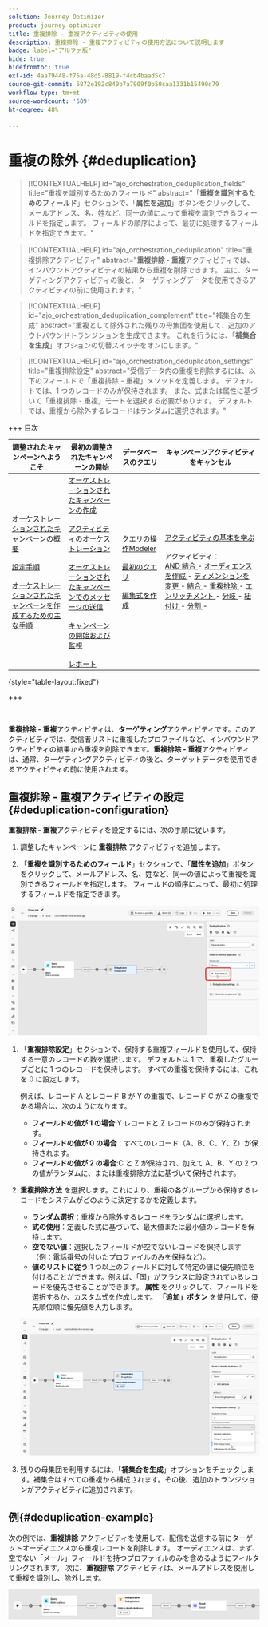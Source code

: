 ```yaml
---
solution: Journey Optimizer
product: journey optimizer
title: 重複排除 - 重複アクティビティの使用
description: 重複排除 - 重複アクティビティの使用方法について説明します
badge: label="アルファ版"
hide: true
hidefromtoc: true
exl-id: 4aa79448-f75a-48d5-8819-f4cb4baad5c7
source-git-commit: 5872e192c849b7a7909f0b50caa1331b15490d79
workflow-type: tm+mt
source-wordcount: '689'
ht-degree: 48%

---
```


# 重複の除外 {#deduplication}

>[!CONTEXTUALHELP]
>id="ajo_orchestration_deduplication_fields"
>title="重複を識別するためのフィールド"
>abstract="「**重複を識別するためのフィールド**」セクションで、「**属性を追加**」ボタンをクリックして、メールアドレス、名、姓など、同一の値によって重複を識別できるフィールドを指定します。 フィールドの順序によって、最初に処理するフィールドを指定できます。"

>[!CONTEXTUALHELP]
>id="ajo_orchestration_deduplication"
>title="重複排除アクティビティ"
>abstract="**重複排除 - 重複**&#x200B;アクティビティでは、インバウンドアクティビティの結果から重複を削除できます。 主に、ターゲティングアクティビティの後と、ターゲティングデータを使用できるアクティビティの前に使用されます。"

>[!CONTEXTUALHELP]
>id="ajo_orchestration_deduplication_complement"
>title="補集合の生成"
>abstract="重複として除外された残りの母集団を使用して、追加のアウトバウンドトランジションを生成できます。 これを行うには、「**補集合を生成**」オプションの切替スイッチをオンにします。"

>[!CONTEXTUALHELP]
>id="ajo_orchestration_deduplication_settings"
>title="重複排除設定"
>abstract="受信データ内の重複を削除するには、以下のフィールドで「重複排除 - 重複」メソッドを定義します。 デフォルトでは、1 つのレコードのみが保持されます。 また、式または属性に基づいて「重複排除 - 重複」モードを選択する必要があります。 デフォルトでは、重複から除外するレコードはランダムに選択されます。"

+++ 目次

| 調整されたキャンペーンへようこそ | 最初の調整されたキャンペーンの開始 | データベースのクエリ | キャンペーンアクティビティをキャンセル |
|---|---|---|---|
| [ オーケストレーションされたキャンペーンの概要 ](../gs-orchestrated-campaigns.md)<br/><br/>[ 設定手順 ](../configuration-steps.md)<br/><br/>[ オーケストレーションされたキャンペーンを作成するための主な手順 ](../gs-campaign-creation.md) | [ オーケストレーションされたキャンペーンの作成 ](../create-orchestrated-campaign.md)<br/><br/>[ アクティビティのオーケストレーション ](../orchestrate-activities.md)<br/><br/>[ オーケストレーションされたキャンペーンでのメッセージの送信 ](../send-messages.md)<br/><br/>[ キャンペーンの開始および監視 ](../start-monitor-campaigns.md)<br/><br/>[ レポート ](../reporting-campaigns.md) | [ クエリの操作Modeler](../orchestrated-rule-builder.md)<br/><br/>[ 最初のクエリ ](../build-query.md)<br/><br/>[ 編集式を作成 ](../edit-expressions.md) | [ アクティビティの基本を学ぶ ](about-activities.md)<br/><br/> アクティビティ：<br/>[AND 結合 ](and-join.md) - [ オーディエンスを作成 ](build-audience.md) - [ ディメンションを変更 ](change-dimension.md) - [ 結合 ](combine.md) - [ 重複排除 ](deduplication.md) - [ エンリッチメント ](enrichment.md) - [ 分岐 ](fork.md) - [ 紐付け ](reconciliation.md) - [ 分割 ](split.md) [ ](wait.md) - |

{style="table-layout:fixed"}

+++

<br/>

**重複排除 - 重複**&#x200B;アクティビティは、**ターゲティング**&#x200B;アクティビティです。このアクティビティでは、受信者リストに重複したプロファイルなど、インバウンドアクティビティの結果から重複を削除できます。**重複排除 - 重複**&#x200B;アクティビティは、通常、ターゲティングアクティビティの後と、ターゲットデータを使用できるアクティビティの前に使用されます。

## 重複排除 - 重複アクティビティの設定{#deduplication-configuration}

**重複排除 - 重複**&#x200B;アクティビティを設定するには、次の手順に従います。


1. 調整したキャンペーンに **重複排除** アクティビティを追加します。

1. 「**重複を識別するためのフィールド**」セクションで、「**属性を追加**」ボタンをクリックして、メールアドレス、名、姓など、同一の値によって重複を識別できるフィールドを指定します。 フィールドの順序によって、最初に処理するフィールドを指定できます。

![](../assets/deduplication-1.png)

1. 「**重複排除設定**」セクションで、保持する重複フィールドを使用して、保持する一意のレコードの数を選択します。 デフォルトは 1 で、重複したグループごとに 1 つのレコードを保持します。 すべての重複を保持するには、これを 0 に設定します。

   例えば、レコード A とレコード B が Y の重複で、レコード C が Z の重複である場合は、次のようになります。

   * **フィールドの値が 1 の場合**:Y レコードと Z レコードのみが保持されます。
   * **フィールドの値が 0 の場合**：すべてのレコード（A、B、C、Y、Z）が保持されます。
   * **フィールドの値が 2 の場合**:C と Z が保持され、加えて A、B、Y の 2 つの値がランダムに、または重複排除方法に基づいて保持されます。

1. **重複排除方法** を選択します。これにより、重複の各グループから保持するレコードをシステムがどのように決定するかを定義します。

   * **ランダム選択**：重複から除外するレコードをランダムに選択します。
   * **式の使用**：定義した式に基づいて、最大値または最小値のレコードを保持します。
   * **空でない値**：選択したフィールドが空でないレコードを保持します（例：電話番号の付いたプロファイルのみを保持など）。
   * **値のリストに従う**:1 つ以上のフィールドに対して特定の値に優先順位を付けることができます。例えば、「国」がフランスに設定されているレコードを優先させることができます。 **属性** をクリックして、フィールドを選択するか、カスタム式を作成します。 **「追加」ボタン** を使用して、優先順位順に優先値を入力します。

   ![](../assets/deduplication-2.png)

1. 残りの母集団を利用するには、「**補集合を生成**」オプションをチェックします。補集合はすべての重複から構成されます。その後、追加のトランジションがアクティビティに追加されます。

## 例{#deduplication-example}

次の例では、**重複排除** アクティビティを使用して、配信を送信する前にターゲットオーディエンスから重複レコードを削除します。 オーディエンスは、まず、空でない「メール」フィールドを持つプロファイルのみを含めるようにフィルタリングされます。 次に、**重複排除** アクティビティは、メールアドレスを使用して重複を識別し、除外します。

![](../assets/deduplication-3.png)
